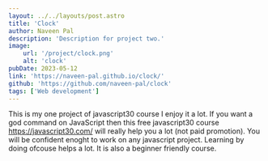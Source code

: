 ```yaml
---
layout: ../../layouts/post.astro
title: 'Clock'
author: Naveen Pal
description: 'Description for project two.'
image: 
    url: '/project/clock.png'
    alt: 'clock'
pubDate: 2023-05-12
link: 'https://naveen-pal.github.io/clock/'
github: 'https://github.com/naveen-pal/clock'
tags: ['Web development']
---
```


This is my one project of javascript30 course I enjoy it a lot. If you want a god command on JavaScript then this free javascript30 course https://javascript30.com/ will really help you a lot (not paid promotion). You will be confident enoght to work on any javascript project. Learning by doing ofcouse helps a lot. It is also a beginner friendly course.